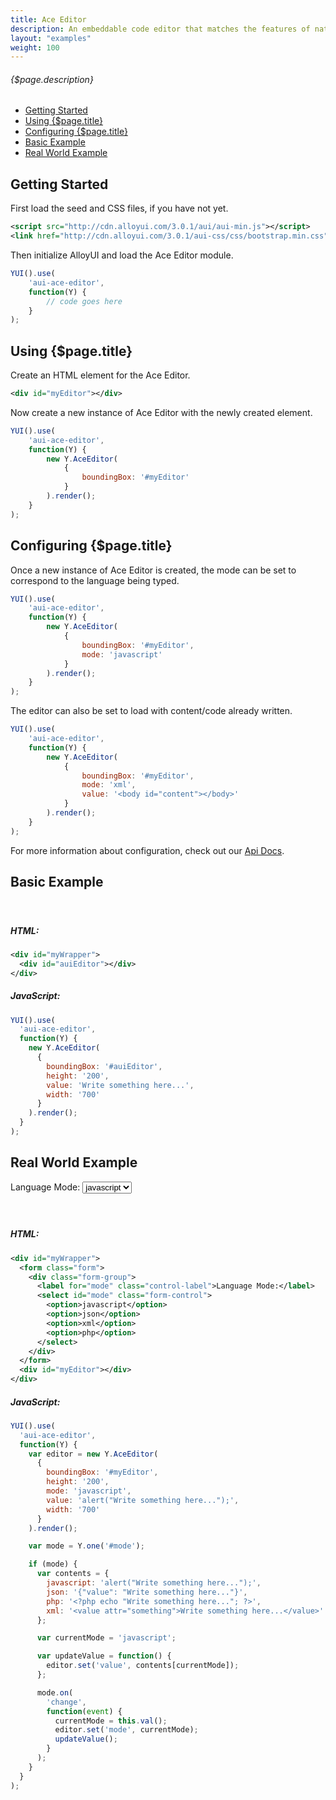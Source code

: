 ```yaml
---
title: Ace Editor
description: An embeddable code editor that matches the features of native editors.
layout: "examples"
weight: 100
---
```


###### {$page.description}

- [Getting Started](#1)
- [Using {$page.title}](#2)
- [Configuring {$page.title}](#3)
- [Basic Example](#4)
- [Real World Example](#5)

<article id="1">

## Getting Started

First load the seed and CSS files, if you have not yet.

```xml
<script src="http://cdn.alloyui.com/3.0.1/aui/aui-min.js"></script>
<link href="http://cdn.alloyui.com/3.0.1/aui-css/css/bootstrap.min.css" rel="stylesheet"></link>
```

Then initialize AlloyUI and load the Ace Editor module.

```javascript
YUI().use(
	'aui-ace-editor',
	function(Y) {
		// code goes here
	}
);
```

</article>

<article id="2">

## Using {$page.title}

Create an HTML element for the Ace Editor.

```xml
<div id="myEditor"></div>
```

Now create a new instance of Ace Editor with the newly created element.

```javascript
YUI().use(
	'aui-ace-editor',
	function(Y) {
		new Y.AceEditor(
			{
				boundingBox: '#myEditor'
			}
		).render();
	}
);
```

</article>

<article id="3">

## Configuring {$page.title}

Once a new instance of Ace Editor is created, the mode can be set to correspond to the language being typed.

```javascript
YUI().use(
	'aui-ace-editor',
	function(Y) {
		new Y.AceEditor(
			{
				boundingBox: '#myEditor',
				mode: 'javascript'
			}
		).render();
	}
);
```

The editor can also be set to load with content/code already written.

```javascript
YUI().use(
	'aui-ace-editor',
	function(Y) {
		new Y.AceEditor(
			{
				boundingBox: '#myEditor',
				mode: 'xml',
				value: '<body id="content"></body>'
			}
		).render();
	}
);
```

<div class="alert alert-success">
	For more information about configuration, check out our <a href="http://alloyui.com/api/modules/aui-ace-editor.html" target="_blank"> Api Docs</a>.
</div>

</article>

<article id="4">

## Basic Example


<div id="myWrapper">
  <div id="auiEditor"></div>
</div>

<style>
{literal}
#myWrapper {
  margin-bottom: 20px;
}
#auiEditor {
  z-index: 2;
}
{/literal}
</style>

<script type="text/javascript">
{literal}
	YUI().use(
		'aui-ace-editor',
		function(Y) {
			new Y.AceEditor(
				{
					boundingBox: '#auiEditor',
					height: '200',
					value: 'Write something here...',
					width: '700'
				}
			).render();
		}
	);
{/literal}
</script>
<br>

##### HTML:
```xml
<div id="myWrapper">
  <div id="auiEditor"></div>
</div>
```

##### JavaScript:
```javascript
YUI().use(
  'aui-ace-editor',
  function(Y) {
    new Y.AceEditor(
      {
        boundingBox: '#auiEditor',
        height: '200',
        value: 'Write something here...',
        width: '700'
      }
    ).render();
  }
);
```

</article>

<article id="5">

## Real World Example


<div id="myWrapper">
  <form class="form">
    <div class="form-group">
      <label for="mode" class="control-label">Language Mode:</label>
      <select id="mode" class="form-control">
        <option>javascript</option>
        <option>json</option>
        <option>xml</option>
        <option>php</option>
      </select>
    </div>
  </form>
  <div id="myEditor"></div>
</div>

<script src="/scripts/real-world/rw-ace-editor.js" type="text/javascript"></script>

<br>

##### HTML:
```xml
<div id="myWrapper">
  <form class="form">
    <div class="form-group">
      <label for="mode" class="control-label">Language Mode:</label>
      <select id="mode" class="form-control">
        <option>javascript</option>
        <option>json</option>
        <option>xml</option>
        <option>php</option>
      </select>
    </div>
  </form>
  <div id="myEditor"></div>
</div>
```

##### JavaScript:
```javascript
YUI().use(
  'aui-ace-editor',
  function(Y) {
    var editor = new Y.AceEditor(
      {
        boundingBox: '#myEditor',
        height: '200',
        mode: 'javascript',
        value: 'alert("Write something here...");',
        width: '700'
      }
    ).render();

    var mode = Y.one('#mode');

    if (mode) {
      var contents = {
        javascript: 'alert("Write something here...");',
        json: '{"value": "Write something here..."}',
        php: '<?php echo "Write something here..."; ?>',
        xml: '<value attr="something">Write something here...</value>'
      };

      var currentMode = 'javascript';

      var updateValue = function() {
        editor.set('value', contents[currentMode]);
      };

      mode.on(
        'change',
        function(event) {
          currentMode = this.val();
          editor.set('mode', currentMode);
          updateValue();
        }
      );
    }
  }
);
```

</article>
